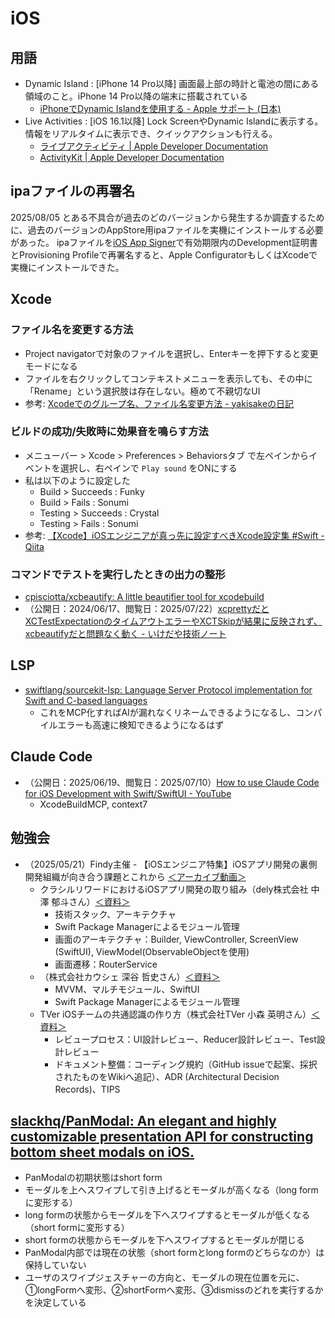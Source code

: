 # iOS

## 用語
- Dynamic Island : [iPhone 14 Pro以降] 画面最上部の時計と電池の間にある領域のこと。iPhone 14 Pro以降の端末に搭載されている
    - [iPhoneでDynamic Islandを使用する \- Apple サポート \(日本\)](https://support.apple.com/ja-jp/guide/iphone/iph28f50d10d/ios)
- Live Activities : [iOS 16.1以降] Lock ScreenやDynamic Islandに表示する。情報をリアルタイムに表示でき、クイックアクションも行える。
    - [ライブアクティビティ \| Apple Developer Documentation](https://developer.apple.com/jp/design/human-interface-guidelines/live-activities)
    - [ActivityKit \| Apple Developer Documentation](https://developer.apple.com/documentation/ActivityKit)


## ipaファイルの再署名
2025/08/05
とある不具合が過去のどのバージョンから発生するか調査するために、過去のバージョンのAppStore用ipaファイルを実機にインストールする必要があった。
ipaファイルを[iOS App Signer](https://github.com/DanTheMan827/ios-app-signer)で有効期限内のDevelopment証明書とProvisioning Profileで再署名すると、Apple ConfiguratorもしくはXcodeで実機にインストールできた。


## Xcode

### ファイル名を変更する方法
- Project navigatorで対象のファイルを選択し、Enterキーを押下すると変更モードになる
- ファイルを右クリックしてコンテキストメニューを表示しても、その中に「Rename」という選択肢は存在しない。極めて不親切なUI
- 参考: [Xcodeでのグループ名、ファイル名変更方法 \- yakisakeの日記](https://yakisake.hatenablog.com/entry/Xcode%E3%81%A7%E3%81%AE%E3%82%B0%E3%83%AB%E3%83%BC%E3%83%97%E5%90%8D%E3%80%81%E3%83%95%E3%82%A1%E3%82%A4%E3%83%AB%E5%90%8D%E5%A4%89%E6%9B%B4%E6%96%B9%E6%B3%95)


### ビルドの成功/失敗時に効果音を鳴らす方法
- メニューバー > Xcode > Preferences > Behaviorsタブ で左ペインからイベントを選択し、右ペインで `Play sound` をONにする
- 私は以下のように設定した
    - Build > Succeeds : Funky
    - Build > Fails : Sonumi
    - Testing > Succeeds : Crystal
    - Testing > Fails : Sonumi
- 参考: [【Xcode】iOSエンジニアが真っ先に設定すべきXcode設定集 \#Swift \- Qiita](https://qiita.com/zrn-ns/items/8493413e55b7329c023a)


### コマンドでテストを実行したときの出力の整形
- [cpisciotta/xcbeautify: A little beautifier tool for xcodebuild](https://github.com/cpisciotta/xcbeautify)
- （公開日：2024/06/17、閲覧日：2025/07/22）[xcprettyだとXCTestExpectationのタイムアウトエラーやXCTSkipが結果に反映されず、xcbeautifyだと問題なく動く \- いけだや技術ノート](https://ikesyo.hatenablog.com/entry/2024/06/17/153954)


## LSP
- [swiftlang/sourcekit\-lsp: Language Server Protocol implementation for Swift and C\-based languages](https://github.com/swiftlang/sourcekit-lsp)
    - これをMCP化すればAIが漏れなくリネームできるようになるし、コンパイルエラーも高速に検知できるようになるはず


## Claude Code
- （公開日：2025/06/19、閲覧日：2025/07/10）[How to use Claude Code for iOS Development with Swift/SwiftUI \- YouTube](https://www.youtube.com/watch?v=KgWojTdbvBU)
    - XcodeBuildMCP, context7


## 勉強会
- （2025/05/21）Findy主催 - 【iOSエンジニア特集】iOSアプリ開発の裏側 開発組織が向き合う課題とこれから [＜アーカイブ動画＞](https://findy-code.io/events/5twIvDRz5VkUF)
    - クラシルリワードにおけるiOSアプリ開発の取り組み（dely株式会社 中澤 郁斗さん）[＜資料＞](https://speakerdeck.com/funzin/kurasiruriwadoniokeru-iosapurikai-fa-noqu-rizu-mi)
        - 技術スタック、アーキテクチャ
        - Swift Package Managerによるモジュール管理
        - 画面のアーキテクチャ：Builder, ViewController, ScreenView (SwiftUI), ViewModel(ObservableObjectを使用)
        - 画面遷移：RouterService
    - （株式会社カウシェ 深谷 哲史さん）[＜資料＞](https://speakerdeck.com/akifumifukaya/20250521-findy-ios-tech-event-kauche)
        - MVVM、マルチモジュール、SwiftUI
        - Swift Package Managerによるモジュール管理
    - TVer iOSチームの共通認識の作り方（株式会社TVer 小森 英明さん）[＜資料＞](https://speakerdeck.com/techtver/tver-iostimunogong-tong-ren-shi-nozuo-rifang-findy-job-lt-iosapurikai-fa-noli-ce-kai-fa-zu-zhi-gaxiang-kihe-uke-ti-tokorekara)
        - レビュープロセス：UI設計レビュー、Reducer設計レビュー、Test設計レビュー
        - ドキュメント整備：コーディング規約（GitHub issueで起案、採択されたものをWikiへ追記）、ADR (Architectural Decision Records)、TIPS


## [slackhq/PanModal: An elegant and highly customizable presentation API for constructing bottom sheet modals on iOS\.](https://github.com/slackhq/PanModal)
- PanModalの初期状態はshort form
- モーダルを上へスワイプして引き上げるとモーダルが高くなる（long formに変形する）
- long formの状態からモーダルを下へスワイプするとモーダルが低くなる（short formに変形する）
- short formの状態からモーダルを下へスワイプするとモーダルが閉じる
- PanModal内部では現在の状態（short formとlong formのどちらなのか）は保持していない
- ユーザのスワイプジェスチャーの方向と、モーダルの現在位置を元に、①longFormへ変形、②shortFormへ変形、③dismissのどれを実行するかを決定している
